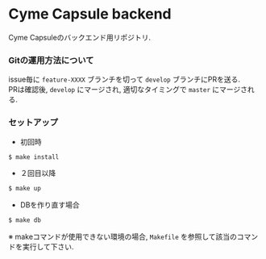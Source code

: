 # Cyme Capsule backend
Cyme Capsuleのバックエンド用リポジトリ.

### Gitの運用方法について

issue毎に `feature-XXXX` ブランチを切って `develop` ブランチにPRを送る.  
PRは確認後, `develop` にマージされ, 適切なタイミングで `master` にマージされる.

### セットアップ

- 初回時

```bash
$ make install
```

- ２回目以降

```bash
$ make up
```

- DBを作り直す場合

```bash
$ make db
```

※ makeコマンドが使用できない環境の場合, `Makefile` を参照して該当のコマンドを実行して下さい.